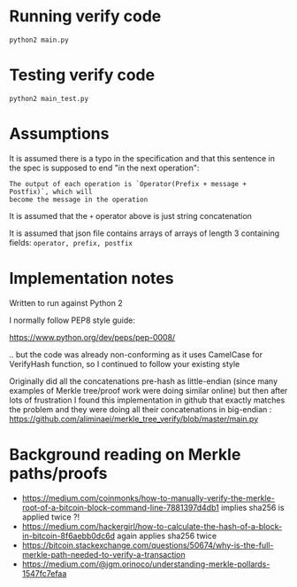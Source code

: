 # Running verify code

`python2 main.py`

# Testing verify code

`python2 main_test.py`


# Assumptions

It is assumed there is a typo in the specification and that this sentence in the spec is supposed
to end "in the next operation":

    The output of each operation is `Operator(Prefix + message + Postfix)`, which will
    become the message in the operation

It is assumed that the `+` operator above is just string concatenation

It is assumed that json file contains arrays of arrays of length 3 containing fields: `operator, prefix, postfix`



# Implementation notes

Written to run against Python 2

I normally follow PEP8 style guide:

https://www.python.org/dev/peps/pep-0008/

.. but the code was already non-conforming as it uses CamelCase for VerifyHash function, so I 
continued to follow your existing style

Originally did all the concatenations pre-hash as little-endian (since many examples of Merkle tree/proof work were doing similar online)
but then after lots of frustration I found this implementation in github that exactly matches the problem and they were doing all their concatenations in big-endian : https://github.com/aliminaei/merkle_tree_verify/blob/master/main.py





# Background reading on Merkle paths/proofs


- https://medium.com/coinmonks/how-to-manually-verify-the-merkle-root-of-a-bitcoin-block-command-line-7881397d4db1 implies sha256 is applied twice ?! 
- https://medium.com/hackergirl/how-to-calculate-the-hash-of-a-block-in-bitcoin-8f6aebb0dc6d again applies sha256 twice
- https://bitcoin.stackexchange.com/questions/50674/why-is-the-full-merkle-path-needed-to-verify-a-transaction
- https://medium.com/@jgm.orinoco/understanding-merkle-pollards-1547fc7efaa


